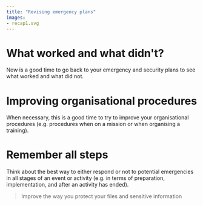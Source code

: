 ```yaml
---
title: "Revising emergency plans"
images:
- recap1.svg
---
```

# What worked and what didn't?
Now is a good time to go back to your emergency and security plans to see what worked and what did not.
<br>
# Improving organisational procedures
When necessary, this is a good time to try to improve your organisational procedures (e.g. procedures when on a mission or when organising a training).
<br>
# Remember all steps
Think about the best way to either respond or not to potential emergencies in all stages of an event or activity (e.g. in terms of preparation, implementation, and after an activity has ended).
<br>
> Improve the way you protect your files and sensitive information
